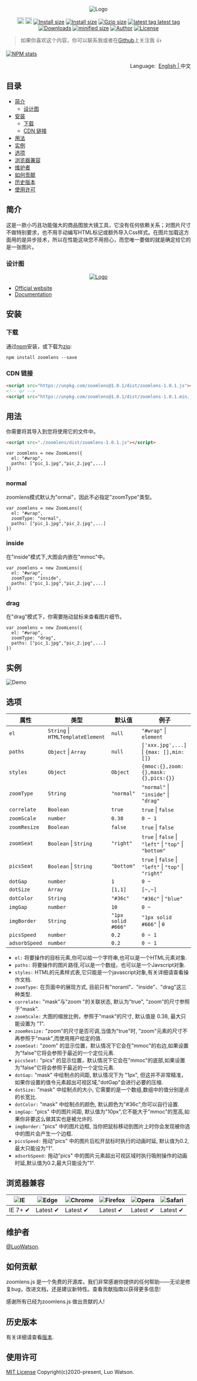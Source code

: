 <p align="center">
 <img src="https://unpkg.com/zoomlens@1.0.1/source/imgs/logo.png" alt="Logo"></a>
</p>
<p align="center">
  <a href="https://badge.fury.io/js/zoomlens"><img src="https://badgen.net/npm/v/zoomlens" alt="npm version" height="18"></a>
  <a href="https://badge.fury.io/js/zoomlens"><img src="https://badgen.net/github/release/luowatson/zoomlens.js" alt="github version" height="18"></a>
  <a href="https://www.npmjs.com/package/zoomlens"><img src="https://badgen.net/packagephobia/install/zoomlens" alt="Install size"></a>	   <a href="https://www.npmjs.com/package/zoomlens"><img src="https://badgen.net/packagephobia/publish/zoomlens" alt="Install size"></a>
  <a href="https://www.npmjs.com/package/zoomlens"><img src="https://img.shields.io/badge/gzip size: Css-none-critical" alt="Gzip size"></a>
  <a href="https://www.npmjs.com/package/zoomlens"><img src="https://badgen.net/github/tag/luowatson/zoomlens.js" alt="latest tag
latest tag"></a>
  <a href="https://www.npmjs.com/package/zoomlens"><img src="https://badgen.net/npm/dm/zoomlens" alt="Downloads"></a>
  <a href="https://www.npmjs.com/package/zoomlens"><img src="https://badgen.net/bundlephobia/min/zoomlens" alt="minified size"></a>
  <a href="https://www.npmjs.com/package/zoomlens"><img src="https://img.shields.io/badge/author-Luo Watson-yellowgreen" alt="Author"></a>
  <a href="https://www.npmjs.com/package/zoomlens"><img src="https://badgen.net/github/license/luowatson/zoomlens.js" alt="License"></a>
</p>

> 如果你喜欢这个内容，你可以联系我或者在[Github](https://github.com/LuoWatson)上关注我 :+1:

[![NPM stats](https://nodei.co/npm/zoomlens.svg?downloadRank=true&downloads=true)](https://www.npmjs.org/package/zoomlens) 

<p align="right">
	Language:  &nbsp;<a href="https://github.com/LuoWatson/zoomlens.js/blob/master/README.md">English | </a>中文
</p>

## 目录

- [简介](#简介)
	- [设计图](#设计图)
- [安装](#安装)
	- [下载](#下载)
	- [CDN 链接](#cdn-链接)
- [用法](#用法)
- [实例](#实例)
- [选项](#选项)
- [浏览器兼容](#浏览器兼容)
- [维护者](#维护者)
- [如何贡献](#如何贡献)
- [历史版本](#历史版本)
- [使用许可](#使用许可)

## 简介
这是一款小巧且功能强大的商品图放大镜工具，它没有任何依赖关系；对图片尺寸不做特别要求，也不用手动编写HTML标记或额外导入Css样式。在图片加载这方面用的是异步技术，所以在性能这块您不用担心，而您唯一要做的就是确定给它的是一张图片。


### 设计图
<p align="center">
  <a href="https://www.npmjs.com/package/zoomlens"><img src="https://unpkg.com/zoomlens@1.0.1/source/imgs/design_layout.png" alt="Logo"></a>
</p>

* [Official website](https://luowatson.github.io/zoomlens.js/)
* [Documentation](https://luowatson.github.io/zoomlens.js/)

## 安装
### 下载
通过[npm](https://www.npmjs.com/)安装，或下载为[zip](https://github.com/LuoWatson/zoomlens.js/archive/master.zip):

```
npm install zoomlens --save
```
### CDN 链接
``` html
<script src="https://unpkg.com/zoomlens@1.0.1/dist/zoomlens-1.0.1.js"></script>
<!-- or -->
<script src="https://unpkg.com/zoomlens@1.0.1/dist/zoomlens-1.0.1.min.js"></script>
```
## 用法
你需要将其导入到您将使用它的文件中。
```html
<script src="./zoomlens/dist/zoomlens-1.0.1.js"></script>
```

```Js
var zoomlens = new ZoomLens({
  el: "#wrap",
  paths: ["pic_1.jpg","pic_2.jpg",...]
})

```

### normal
zoomlens模式默认为"ormal"，因此不必指定"zoomType"类型。
```Js
var zoomlens = new ZoomLens({
  el: "#wrap",
  zoomType: "normal",
  paths: ["pic_1.jpg","pic_2.jpg",...]
})
```
### inside
在"inside"模式下,大图会内嵌在"mmoc"中。
```Js
var zoomlens = new ZoomLens({
  el: "#wrap",
  zoomType: "inside",
  paths: ["pic_1.jpg","pic_2.jpg",...]
})
```

### drag
在"drag"模式下，你需要拖动鼠标来查看图片细节。
```Js
var zoomlens = new ZoomLens({
  el: "#wrap",
  zoomType: "drag",
  paths: ["pic_1.jpg","pic_2.jpg",...]
})
```

## 实例
<p align="left">
 <img src="https://unpkg.com/zoomlens@1.0.1/source/imgs/demo.gif" alt="Demo">
</p>

## 选项

| 属性       | 类型                               | 默认值            | 例子                                                             |
| -------------- | ---------------------------------- | ------------------ | ------------------------------------------------------------------- |
| `el`           | `String`  \| `HTMLTemplateElement` | `null`             | `"#wrap"` \| `element`                                              |
| `paths`        | `Object`  \| `Array`               | `null`             | `['xxx.jpg',...]` \| `{max: [],min: []}`                            |
| `styles`       | `Object`                           | `Object`           | `{mmoc:{},zoom:{},mask:{},pics:{}}`                                 |
| `zoomType`     | `String`                           | `"normal"`         | `"normal"` \| `"inside"` \| `"drag"`                                |
| `correlate`    | `Boolean`                          | `true`             | `true` \| `false`                                                   |
| `zoomScale`    | `number`                           | `0.38`             | `0 ~ 1`                                                             |
| `zoomResize`   | `Boolean`                          | `false`            | `true` \| `false`                                                   |
| `zoomSeat`     | `Boolean` \| `String`              | `"right"`          | `true` \| `false` \| `"left"` \| `"top"` \| `"bottom"`              |
| `picsSeat`     | `Boolean` \| `String`              | `"bottom"`         | `true` \| `false` \| `"left"` \| `"top"` \| `"right"`               |
| `dotGap`       | `number`                           | `1`                | `0 ~ `                                                              |
| `dotSize`      | `Array`                            | `[1,1]`            | `[~,~]`                                                             |
| `dotColor`     | `String`                           | `"#36c"`           | `"#36c"` \| `"blue"`                                                |
| `imgGap`       | `number`                           | `10`               | `0 ~`                                                               |
| `imgBorder`    | `String`                           | `"1px solid #666"` | `"1px solid #666"` \| `0`                                           |
| `picsSpeed`    | `number`                           | `0.2`              | `0 ~ 1`                                                             |
| `adsorbSpeed`  | `number`                           | `0.2`              | `0 ~ 1`                                                             |


* `el:` 将要操作的目标元素,你可以给一个字符串,也可以是一个HTML元素对象.
* `paths:` 将要操作的图片路径,可以是一个数组，也可以是一个Javscript对象.
* `styles:` HTML的元素样式表,它只能是一个javascript对象,有关详细请查看操作文档.
* `zoomType:` 在页面中的展现方式, 目前只有"noraml"、"inside"、"drag"这三种类型.
* `correlate:` "mask"与"zoom "的关联状态, 默认为"true", "zoom"的尺寸参照于"mask".
* `zoomScale:` 大图的缩放比例，参照于"mask"的尺寸, 默认值是 0.38, 最大只能设置为 "1".
* `zoomResize:` "zoom"的尺寸是否可调,当值为"true"时, "zoom"元素的尺寸不再参照于"mask",而使用用户给定的值.
* `zoomSeat:` "zoom" 的显示位置，默认情况下它会在"mmoc"的右边,如果设置为"false"它将会参照于最近的一个定位元素.
* `picsSeat:` "pics" 的显示位置，默认情况下它会在"mmoc"的底部,如果设置为"false"它将会参照于最近的一个定位元素.
* `dotGap:` "mask" 中绘制点的间距, 默认情况下为 "1px", 但这并不非常精准，如果你设置的值令元素超出可视区域,"dotGap"会进行必要的压缩.
* `dotSize:` "mask" 中绘制点的大小, 它需要的是一个数组,数组中的值分别是点的长宽比.
* `dotColor:` "mask" 中绘制点的颜色, 默认颜色为"#36c",你可以自行设置.
* `imgGap:` "pics" 中的图片间距, 默认值为"10px",它不能大于"mmoc"的宽高,如果你非要这么做其实也是被允许的.
* `imgBorder:` "pics" 中的图片边框, 当你把鼠标移动到图片上时你会发现被你选中的图片会产生一个边框.
* `picsSpeed:` 拖动"pics" 中的图片后松开鼠标时执行的动画时延, 默认值为0.2,最大只能设为"1".
* `adsorbSpeed:` 拖动"pics" 中的图片元素超出可视区域时执行吸附操作的动画时延,默认值为0.2,最大只能设为"1".


## 浏览器兼容

![IE](https://unpkg.com/zoomlens@1.0.1/source/imgs/icon/IE.png) | ![Edge](https://unpkg.com/zoomlens@1.0.1/source/imgs/icon/Edge.png) | ![Chrome](https://unpkg.com/zoomlens@1.0.1/source/imgs/icon/Chrome.png) | ![Firefox](https://unpkg.com/zoomlens@1.0.1/source/imgs/icon/Firefox.png) | ![Opera](https://unpkg.com/zoomlens@1.0.1/source/imgs/icon/Opera.png) | ![Safari](https://unpkg.com/zoomlens@1.0.1/source/imgs/icon/Safari.png)
--- | --- | --- | --- | --- | --- |
IE 7+ ✔ |  Latest ✔ | Latest ✔ | Latest ✔ | Latest ✔ | Latest ✔ |

## 维护者
[@LuoWatson](https://github.com/LuoWatson).

## 如何贡献
zoomlens.js 是一个免费的开源库，我们非常感谢你提供的任何帮助——无论是修复bug，改进文档，还是建议新特性。查看贡献指南以获得更多信息!

感谢所有已经为zoomlens.js 做出贡献的人!

## 历史版本

有关详细请查看[版本](https://github.com/LuoWatson/zoomlens.js/releases).

## 使用许可

[MIT License](https://github.com/LuoWatson/zoomlens.js/blob/master/LICENSE) Copyright(c)2020-present, Luo Watson.
